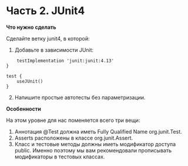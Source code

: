 # Часть 2. JUnit4
**Что нужно сделать**

Сделайте ветку junit4, в которой:

1. Добавьте в зависимости JUnit:

```dependencies {
    testImplementation 'junit:junit:4.13'
}

test {
    useJUnit()
}
```

2. Напишите простые автотесты без параметризации.

**Особенности**

На этом уровне для нас поменяется всего три вещи:

1. Аннотация @Test должна иметь Fully Qualified Name org.junit.Test.
2. Asserts расположены в классе org.junit.Assert.
3. Класс и тестовые методы должны иметь модификатор доступа public. Именно поэтому мы вам рекомендовали прописывать модификаторы в тестовых классах.
